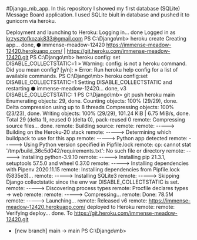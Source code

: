#Django_mb_app.
In this repository I showed my first database (SQLite) Message Board application.
I used SQLite biult in database and pushed it to gunicorn via heroku.

Deployment and launching to Heroku:
Logging in... done
Logged in as krzysztofkozak833@gmail.com
PS C:\Django\mb> heroku create
Creating app... done, ⬢ immense-meadow-12420
https://immense-meadow-12420.herokuapp.com/ | https://git.heroku.com/immense-meadow-12420.git
PS C:\Django\mb> heroku config: set DISABLE_COLLECTSTATIC=1
 »   Warning: config: is not a heroku command.
Did you mean config? [y/n]:
 »   Error: Run heroku help config for a list of available commands.
PS C:\Django\mb> heroku config:set DISABLE_COLLECTSTATIC=1
Setting DISABLE_COLLECTSTATIC and restarting ⬢ immense-meadow-12420... done, v3
DISABLE_COLLECTSTATIC: 1
PS C:\Django\mb> git push heroku main
Enumerating objects: 29, done.
Counting objects: 100% (29/29), done.
Delta compression using up to 8 threads
Compressing objects: 100% (23/23), done.
Writing objects: 100% (29/29), 101.24 KiB | 6.75 MiB/s, done.
Total 29 (delta 1), reused 0 (delta 0), pack-reused 0
remote: Compressing source files... done.
remote: Building source:
remote:
remote: -----> Building on the Heroku-20 stack
remote: -----> Determining which buildpack to use for this app
remote: -----> Python app detected
remote: -----> Using Python version specified in Pipfile.lock
remote: cp: cannot stat '/tmp/build_36c5d042/requirements.txt': No such file or directory
remote: -----> Installing python-3.9.10
remote: -----> Installing pip 21.3.1, setuptools 57.5.0 and wheel 0.37.0
remote: -----> Installing dependencies with Pipenv 2020.11.15
remote:        Installing dependencies from Pipfile.lock (5835e3)...
remote: -----> Installing SQLite3
remote: -----> Skipping Django collectstatic since the env var DISABLE_COLLECTSTATIC is set.
remote: -----> Discovering process types
remote:        Procfile declares types -> web
remote:
remote: -----> Compressing...
remote:        Done: 78.5M
remote: -----> Launching...
remote:        Released v6
remote:        https://immense-meadow-12420.herokuapp.com/ deployed to Heroku
remote:
remote: Verifying deploy... done.
To https://git.heroku.com/immense-meadow-12420.git
 * [new branch]      main -> main
PS C:\Django\mb>
